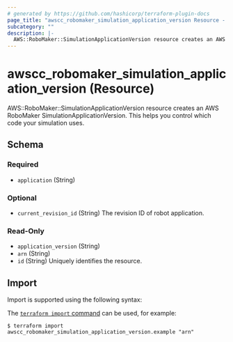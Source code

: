 ```yaml
---
# generated by https://github.com/hashicorp/terraform-plugin-docs
page_title: "awscc_robomaker_simulation_application_version Resource - terraform-provider-awscc"
subcategory: ""
description: |-
  AWS::RoboMaker::SimulationApplicationVersion resource creates an AWS RoboMaker SimulationApplicationVersion. This helps you control which code your simulation uses.
---
```


# awscc_robomaker_simulation_application_version (Resource)

AWS::RoboMaker::SimulationApplicationVersion resource creates an AWS RoboMaker SimulationApplicationVersion. This helps you control which code your simulation uses.



<!-- schema generated by tfplugindocs -->
## Schema

### Required

- `application` (String)

### Optional

- `current_revision_id` (String) The revision ID of robot application.

### Read-Only

- `application_version` (String)
- `arn` (String)
- `id` (String) Uniquely identifies the resource.

## Import

Import is supported using the following syntax:

The [`terraform import` command](https://developer.hashicorp.com/terraform/cli/commands/import) can be used, for example:

```shell
$ terraform import awscc_robomaker_simulation_application_version.example "arn"
```
